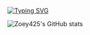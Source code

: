 [![Typing SVG](https://readme-typing-svg.demolab.com/?lines=Front-End+Developer+,Web+Designer;It's+Eunyoung+Park)](https://git.io/typing-svg)

![Zoey425's GitHub stats](https://github-readme-stats.vercel.app/api?username=Zoey425&show_icons=true&theme=merko)

